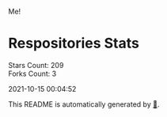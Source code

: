 Me!

# Respositories Stats
Stars Count: 209  
Forks Count: 3

2021-10-15 00:04:52  

This README is automatically generated by [🐰](https://github.com/rnitta/rnitta).
